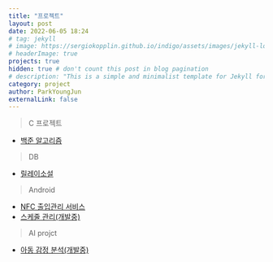 ```yaml
---
title: "프로젝트"
layout: post
date: 2022-06-05 18:24
# tag: jekyll
# image: https://sergiokopplin.github.io/indigo/assets/images/jekyll-logo-light-solid.png
# headerImage: true
projects: true
hidden: true # don't count this post in blog pagination
# description: "This is a simple and minimalist template for Jekyll for those who likes to eat noodles."
category: project
author: ParkYoungJun
externalLink: false
---
```


 > C 프로젝트   
 - [백준 알고리즘][1]   

 > DB    
  - [릴레이소설][2]

 > Android
  - [NFC 출입관리 서비스][3]
  - [스케줄 관리(개발중)][4]

 > AI projct
  - [아동 감정 분석(개발중)][5]

[1]:https://github.com/Park-youngjun/BAEKJOON
[2]:https://github.com/Park-youngjun/DB
[3]:https://github.com/Park-youngjun/AndroidProject-B.SORI
[4]:https://github.com/Park-youngjun/Android
[5]:a
[6]:a